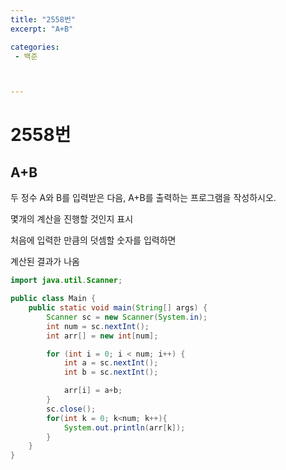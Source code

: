 ```yaml
---
title: "2558번"
excerpt: "A+B"

categories:
 - 백준



---
```




# 2558번

## A+B

두 정수 A와 B를 입력받은 다음, A+B를 출력하는 프로그램을 작성하시오.

몇개의 계산을 진행할 것인지 표시

처음에 입력한 만큼의 덧셈할 숫자를 입력하면 

계산된 결과가 나옴

```java
import java.util.Scanner;

public class Main {
    public static void main(String[] args) {
        Scanner sc = new Scanner(System.in);
        int num = sc.nextInt();
        int arr[] = new int[num];

        for (int i = 0; i < num; i++) {
            int a = sc.nextInt();
            int b = sc.nextInt();

            arr[i] = a+b;
        }
        sc.close();
        for(int k = 0; k<num; k++){
            System.out.println(arr[k]);
        }
    }
}

```